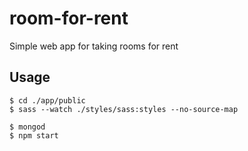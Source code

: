 # room-for-rent
Simple web app for taking rooms for rent

## Usage
```
$ cd ./app/public
$ sass --watch ./styles/sass:styles --no-source-map
```
```
$ mongod
$ npm start
```